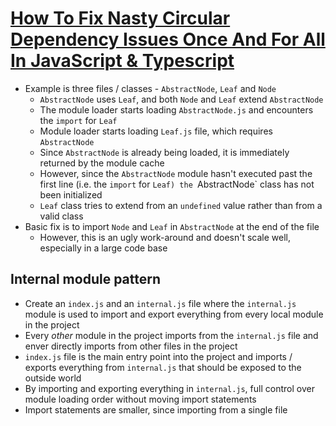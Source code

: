 # [How To Fix Nasty Circular Dependency Issues Once And For All In JavaScript & Typescript](https://medium.com/visual-development/how-to-fix-nasty-circular-dependency-issues-once-and-for-all-in-javascript-typescript-a04c987cf0de)

* Example is three files / classes - `AbstractNode`, `Leaf` and `Node`
  * `AbstractNode` uses `Leaf`, and both `Node` and `Leaf` extend `AbstractNode`
  * The module loader starts loading `AbstractNode.js` and encounters the `import` for `Leaf`
  * Module loader starts loading `Leaf.js` file, which requires `AbstractNode`
  * Since `AbstractNode` is already being loaded, it is immediately returned by the module cache
  * However, since the `AbstractNode` module hasn't executed past the first line (i.e. the `import` for `Leaf) the `AbstractNode` class has not been initialized
  * `Leaf` class tries to extend from an `undefined` value rather than from a valid class
* Basic fix is to import `Node` and `Leaf` in `AbstractNode` at the end of the file
  * However, this is an ugly work-around and doesn't scale well, especially in a large code base

## Internal module pattern

* Create an `index.js` and an `internal.js` file where the `internal.js` module is used to import and export everything from every local module in the project
* Every _other_ module in the project imports from the `internal.js` file and enver directly imports from other files in the project
* `index.js` file is the main entry point into the project and imports / exports everything from `internal.js` that should be exposed to the outside world
* By importing and exporting everything in `internal.js`, full control over module loading order without moving import statements
* Import statements are smaller, since importing from a single file
